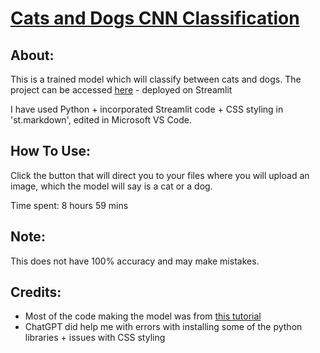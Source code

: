 # <ins>Cats and Dogs CNN Classification</ins>
## About:
This is a trained model which will classify between cats and dogs. The project can be accessed [here](https://cats-dogs.streamlit.app/) - deployed on Streamlit 

I have used Python + incorporated Streamlit code + CSS styling in 'st.markdown', edited in Microsoft VS Code.
## How To Use:
Click the button that will direct you to your files where you will upload an image, which the model will say is a cat or a dog.

Time spent: 8 hours 59 mins
## Note:
This does not have 100% accuracy and may make mistakes.
## Credits:
- Most of the code making the model was from [this tutorial](https://www.youtube.com/watch?v=ENXr1foShrA&t=169s)
- ChatGPT did help me with errors with installing some of the python libraries + issues with CSS styling
